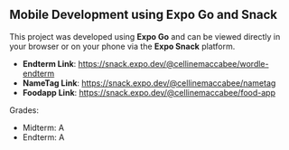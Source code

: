 ## Mobile Development using Expo Go and Snack

This project was developed using **Expo Go** and can be viewed directly in your browser or on your phone via the **Expo Snack** platform.

- **Endterm Link**: https://snack.expo.dev/@cellinemaccabee/wordle-endterm
- **NameTag Link**: https://snack.expo.dev/@cellinemaccabee/nametag
- **Foodapp Link**: https://snack.expo.dev/@cellinemaccabee/food-app

Grades: 
- Midterm: A
- Endterm: A
